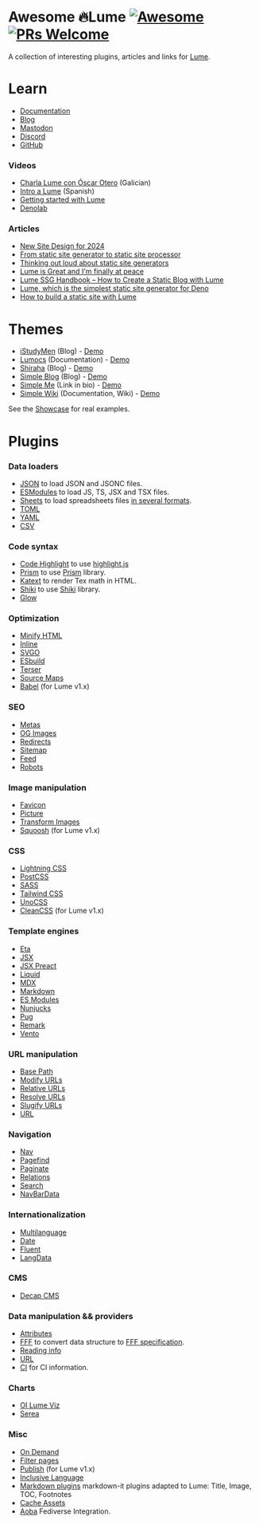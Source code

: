 # Awesome 🔥Lume [![Awesome](https://awesome.re/badge.svg)](https://github.com/sindresorhus/awesome) [![PRs Welcome](https://img.shields.io/badge/PRs-welcome-brightgreen.svg?style=flat-square)](http://makeapullrequest.com)

A collection of interesting plugins, articles and links for [Lume](https://lume.land/).

# Learn

- [Documentation](https://lume.land/docs/overview/about-lume/)
- [Blog](https://lume.land/blog/)
- [Mastodon](https://fosstodon.org/@lume)
- [Discord](https://discord.gg/YbTmpACHWB)
- [GitHub](https://github.com/lumeland/lume)

### Videos

- [Charla Lume con Óscar Otero](https://www.youtube.com/watch?v=Oa-IE1JZS2s) (Galician)
- [Intro a Lume](https://www.youtube.com/watch?v=_Hz2Xj69UyQ) (Spanish)
- [Getting started with Lume](https://www.youtube.com/watch?v=6ld61HU6V6k)
- [Denolab](https://www.youtube.com/watch?v=lQb_u5X0gck)

### Articles

- [New Site Design for 2024](https://daniel-saunders.com/posts/notes/new-site-design-for-2024/)
- [From static site generator to static site processor](https://thomasorus.com/from-static-site-generator-to-static-site-processor.html)
- [Thinking out loud about static site generators](https://paulrobertlloyd.com/2023/054/a1/lume/)
- [Lume is Great and I'm finally at peace](https://hmans.co/posts/lume-is-great/)
- [Lume SSG Handbook – How to Create a Static Blog with Lume](https://www.freecodecamp.org/news/how-to-create-a-static-blog-with-lume/)
- [Lume, which is the simplest static site generator for Deno](https://dev.to/kbaba1001/lume-which-is-the-simplest-static-site-generator-for-deno-cjn)
- [How to build a static site with Lume](https://deno.com/blog/build-a-static-site-with-lume)

# Themes

- [iStudyMen](https://lume.land/theme/istudymen/) (Blog) - [Demo](https://istudymen.github.io/)
- [Lumocs](https://lume.land/theme/lumocs/) (Documentation) - [Demo](https://lumocs.56k.guru/)
- [Shiraha](https://lume.land/theme/shiraha/) (Blog) - [Demo](https://lume.shiraha.js.org/)
- [Simple Blog](https://lume.land/theme/simple-blog/) (Blog) - [Demo](https://lumeland.github.io/theme-simple-blog/)
- [Simple Me](https://lume.land/theme/simple-me/) (Link in bio) - [Demo](https://lumeland.github.io/theme-simple-me/)
- [Simple Wiki](https://lume.land/theme/simple-wiki/) (Documentation, Wiki) - [Demo](https://lumeland.github.io/theme-simple-wiki/)

See the [Showcase](https://lume.land/showcase/) for real examples.

# Plugins

### Data loaders

- [JSON](https://lume.land/plugins/json/) to load JSON and JSONC files.
- [ESModules](https://lume.land/plugins/modules/) to load JS, TS, JSX and TSX files.
- [Sheets](https://lume.land/plugins/sheets/) to load spreadsheets files [in several formats](https://docs.sheetjs.com/docs/miscellany/formats/).
- [TOML](https://lume.land/plugins/toml/)
- [YAML](https://lume.land/plugins/yaml/)
- [CSV](https://github.com/open-innovations/oi-lume-utils/tree/main/loaders)

### Code syntax

- [Code Highlight](https://lume.land/plugins/code_highlight/) to use [highlight.js](https://highlightjs.org/)
- [Prism](https://lume.land/plugins/prism/) to use [Prism](https://prismjs.com/) library.
- [Katext](https://lume.land/plugins/katex/) to render Tex math in HTML.
- [Shiki](https://deno.land/x/lume_shiki) to use [Shiki](https://shiki.style/) library.
- [Glow](https://deno.land/x/lume_glow)

### Optimization

- [Minify HTML](https://lume.land/plugins/minify_html/)
- [Inline](https://lume.land/plugins/inline/)
- [SVGO](https://lume.land/plugins/svgo/)
- [ESbuild](https://lume.land/plugins/esbuild/)
- [Terser](https://lume.land/plugins/terser/)
- [Source Maps](https://lume.land/plugins/source_maps/)
- [Babel](https://github.com/DrSensor/lume-plugins) (for Lume v1.x)

### SEO

- [Metas](https://lume.land/plugins/metas/)
- [OG Images](https://lume.land/plugins/og_images/)
- [Redirects](https://lume.land/plugins/redirects/)
- [Sitemap](https://lume.land/plugins/sitemap/)
- [Feed](https://lume.land/plugins/feed/)
- [Robots](https://lume.land/plugins/robots/)

### Image manipulation

- [Favicon](https://lume.land/plugins/favicon/)
- [Picture](https://lume.land/plugins/picture/)
- [Transform Images](https://lume.land/plugins/transform_images/)
- [Squoosh](https://deno.land/x/lume_plugin_squoosh) (for Lume v1.x)

### CSS

- [Lightning CSS](https://lume.land/plugins/lightningcss/)
- [PostCSS](https://lume.land/plugins/postcss/)
- [SASS](https://lume.land/plugins/sass/)
- [Tailwind CSS](https://lume.land/plugins/tailwindcss/)
- [UnoCSS](https://lume.land/plugins/unocss/)
- [CleanCSS](https://deno.land/x/lume_cleancss) (for Lume v1.x)

### Template engines

- [Eta](https://lume.land/plugins/eta/)
- [JSX](https://lume.land/plugins/jsx/)
- [JSX Preact](https://lume.land/plugins/jsx_preact/)
- [Liquid](https://lume.land/plugins/liquid/)
- [MDX](https://lume.land/plugins/mdx/)
- [Markdown](https://lume.land/plugins/markdown/)
- [ES Modules](https://lume.land/plugins/modules/)
- [Nunjucks](https://lume.land/plugins/nunjucks/)
- [Pug](https://lume.land/plugins/pug/)
- [Remark](https://lume.land/plugins/remark/)
- [Vento](https://lume.land/plugins/vento/)

### URL manipulation

- [Base Path](https://lume.land/plugins/base_path/)
- [Modify URLs](https://lume.land/plugins/modify_urls/)
- [Relative URLs](https://lume.land/plugins/relative_urls/)
- [Resolve URLs](https://lume.land/plugins/resolve_urls/)
- [Slugify URLs](https://lume.land/plugins/slugify_urls/)
- [URL](https://lume.land/plugins/url/)

### Navigation

- [Nav](https://lume.land/plugins/nav/)
- [Pagefind](https://lume.land/plugins/pagefind/)
- [Paginate](https://lume.land/plugins/paginate/)
- [Relations](https://lume.land/plugins/relations/)
- [Search](https://lume.land/plugins/search/)
- [NavBarData](https://deno.land/x/lume_navbardata)

### Internationalization

- [Multilanguage](https://lume.land/plugins/multilanguage/)
- [Date](https://lume.land/plugins/date/)
- [Fluent](https://deno.land/x/lume_fluent)
- [LangData](https://deno.land/x/lume_langdata)

### CMS

- [Decap CMS](https://lume.land/plugins/decap_cms/)

### Data manipulation && providers

- [Attributes](https://lume.land/plugins/attributes/)
- [FFF](https://lume.land/plugins/fff/) to convert data structure to [FFF specification](https://fff.js.org/).
- [Reading info](https://lume.land/plugins/reading_info/)
- [URL](https://lume.land/plugins/url/)
- [CI](https://deno.land/x/lume_plugin_ci) for CI information.

### Charts

- [OI Lume Viz](https://deno.land/x/oi_lume_viz)
- [Serea](https://github.com/idris-maps/serea)

### Misc

- [On Demand](https://lume.land/plugins/on_demand/)
- [Filter pages](https://lume.land/plugins/filter_pages/)
- [Publish](https://deno.land/x/lume_publish) (for Lume v1.x)
- [Inclusive Language](https://deno.land/x/lume_plugin_inclusive_language)
- [Markdown plugins](https://deno.land/x/lume_markdown_plugins) markdown-it plugins adapted to Lume: Title, Image, TOC, Footnotes
- [Cache Assets](https://deno.land/x/lume_cache_assets)
- [Aoba](https://deno.land/x/aoba) Fediverse Integration.
